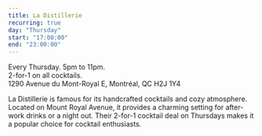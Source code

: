 ```yaml
---
title: La Distillerie
recurring: true
day: "Thursday"
start: "17:00:00"
end: "23:00:00"
---
```


Every Thursday. 5pm to 11pm.<br>
2-for-1 on all cocktails.<br>
1290 Avenue du Mont-Royal E, Montréal, QC H2J 1Y4

<!-- more -->
La Distillerie is famous for its handcrafted cocktails and cozy atmosphere. Located on Mount Royal Avenue, it provides a charming setting for after-work drinks or a night out. Their 2-for-1 cocktail deal on Thursdays makes it a popular choice for cocktail enthusiasts.